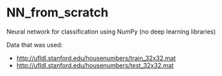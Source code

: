 # NN_from_scratch
Neural network for classification using NumPy (no deep learning libraries)

Data that was used: 
- http://ufldl.stanford.edu/housenumbers/train_32x32.mat
- http://ufldl.stanford.edu/housenumbers/test_32x32.mat
